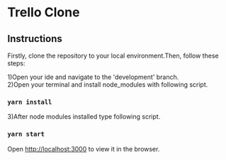 # Trello Clone

## Instructions

Firstly, clone the repository to your local environment.Then, follow these steps:

1)Open your ide and navigate to the 'development' branch.
<br />
2)Open your terminal and install node_modules with following script.

### `yarn install`

3)After node modules installed type following script.

### `yarn start`

Open [http://localhost:3000](http://localhost:3000) to view it in the browser.
